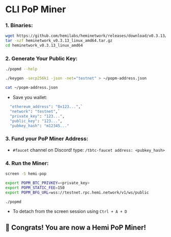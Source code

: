 # CLI PoP Miner

### 1. Binaries:
```Bash
wget https://github.com/hemilabs/heminetwork/releases/download/v0.3.13/heminetwork_v0.3.13_linux_amd64.tar.gz -O heminetwork_v0.3.13_linux_amd64.tar.gz
tar -xzf heminetwork_v0.3.13_linux_amd64.tar.gz
cd heminetwork_v0.3.13_linux_amd64
```
### 2. Generate Your Public Key:
```Bash
./popmd --help
```
```Bash
./keygen -secp256k1 -json -net="testnet" > ~/popm-address.json
```
```Bash
cat ~/popm-address.json
```
- Save you wallet:
```Bash
  "ethereum_address": "0x123...",`
  "network": "testnet",`
  "private_key": "123...",
  "public_key": "123...",
  "pubkey_hash": "m12345..."
```
### 3. Fund your PoP Miner Address:
- `#faucet` channel on Discord! type: `/tbtc-faucet address: <pubkey_hash>`
### 4.  Run the Miner:
```Bash
screen -S hemi-pop
```
```Bash
export POPM_BTC_PRIVKEY=<private_key>
export POPM_STATIC_FEE=150
export POPM_BFG_URL=wss://testnet.rpc.hemi.network/v1/ws/public
```
```Bash
./popmd
```
- To detach from the screen session using `Ctrl + A + D`

## 🎉 Congrats! You are now a Hemi PoP Miner!







